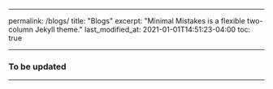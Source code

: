 
---
permalink: /blogs/
title: "Blogs"
excerpt: "Minimal Mistakes is a flexible two-column Jekyll theme."
last_modified_at: 2021-01-01T14:51:23-04:00
toc: true

---
### To be updated



---

